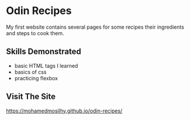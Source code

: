 # Odin Recipes

My first website contains several pages for some recipes their ingredients and steps to cook them. 


## Skills Demonstrated

- basic HTML tags I learned 
- basics of css 
- practicing flexbox

## Visit The Site
https://mohamedmosilhy.github.io/odin-recipes/